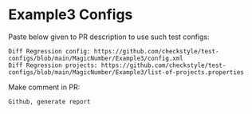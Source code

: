 # Example3 Configs
Paste below given to PR description to use such test configs:
```
Diff Regression config: https://github.com/checkstyle/test-configs/blob/main/MagicNumber/Example3/config.xml
Diff Regression projects: https://github.com/checkstyle/test-configs/blob/main/MagicNumber/Example3/list-of-projects.properties
```
Make comment in PR:
```
Github, generate report
```

